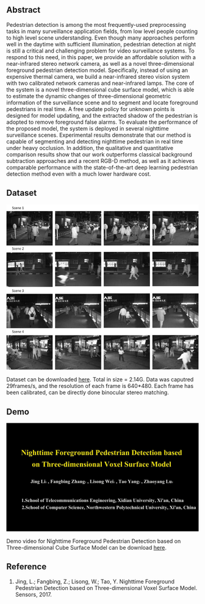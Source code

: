 ## Abstract

Pedestrian detection is among the most frequently-used preprocessing tasks in many surveillance application fields, from low level people counting to high level scene understanding. Even though many approaches perform well in the daytime with sufficient illumination, pedestrian detection at night is still a critical and challenging problem for video surveillance systems. To respond to this need, in this paper, we provide an affordable solution with a near-infrared stereo network camera, as well as a novel three-dimensional foreground pedestrian detection model. Specifically, instead of using an expensive thermal camera, we build a near-infrared stereo vision system with two calibrated network cameras and near-infrared lamps. The core of the system is a novel three-dimensional cube surface model, which is able to estimate the dynamic changes of three-dimensional geometric information of the surveillance scene and to segment and locate foreground pedestrians in real time. A free update policy for unknown points is designed for model updating, and the extracted shadow of the pedestrian is adopted to remove foreground false alarms. To evaluate the performance of the proposed model, the system is deployed in several nighttime surveillance scenes. Experimental results demonstrate that our method is capable of segmenting and detecting nighttime pedestrian in real time under heavy occlusion. In addition, the qualitative and quantitative comparison results show that our work outperforms classical background subtraction approaches and a recent RGB-D method, as well as it achieves comparable performance with the state-of-the-art deep learning pedestrian detection method even with a much lower hardware cost.

## Dataset

![Image](dataset.png)

Dataset can be downloaded [here](https://pan.baidu.com/s/1bWsiGe). Total in size = 2.14G. Data was caputred 29frames/s, and the resolution of each frame is 640*480. Each frame has been calibrated, can be directly done binocular stereo matching.

## Demo

![Image](Logo2.png)

Demo video for Nighttime Foreground Pedestrian Detection based on Three-dimensional Cube Surface Model can be download [here](https://youtu.be/OdH7ffg_egc).

## Reference

1. Jing, L.; Fangbing, Z.; Lisong, W.; Tao, Y. Nighttime Foreground Pedestrian Detection based on Three-dimensional Voxel Surface Model. 
Sensors, 2017.
